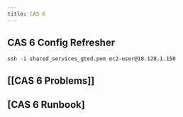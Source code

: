 ```yaml
---
title: CAS 6
---
```


## CAS 6 Config Refresher
` ssh -i shared_services_gted.pem ec2-user@10.128.1.150 `
## [[CAS 6 Problems]]
## [CAS 6 Runbook]
